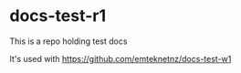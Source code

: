# docs-test-r1

This is a repo holding test docs

It's used with https://github.com/emteknetnz/docs-test-w1
